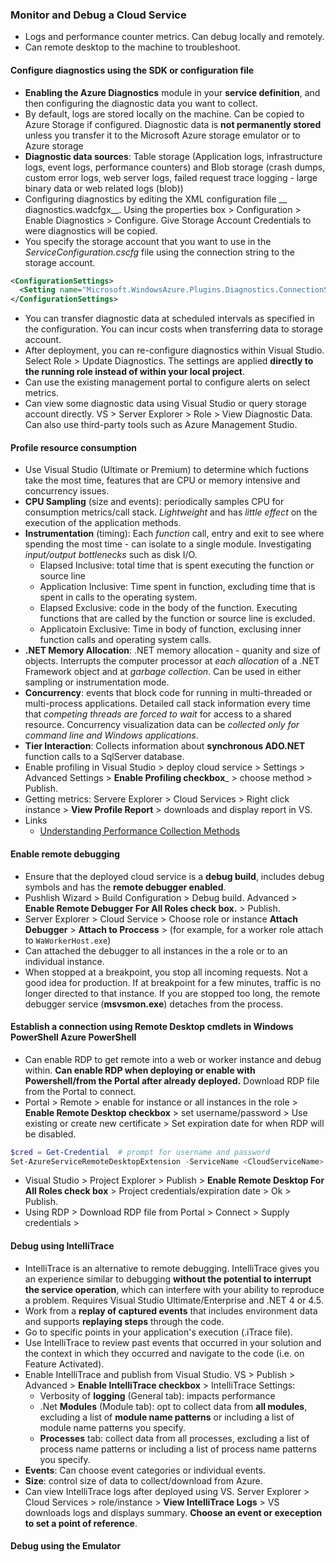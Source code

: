 ### Monitor and Debug a Cloud Service
  * Logs and performance counter metrics. Can debug locally and remotely.
  * Can remote desktop to the machine to troubleshoot.

#### Configure diagnostics using the SDK or configuration file
  * __Enabling the Azure Diagnostics__ module in your __service definition__, and then configuring the diagnostic data you want to collect.
  * By default, logs are stored locally on the machine. Can be copied to Azure Storage if configured. Diagnostic data is __not permanently stored__ unless you transfer it to the Microsoft Azure storage emulator or to Azure storage
  * __Diagnostic data sources__: Table storage (Application logs, infrastructure logs, event logs, performance counters) and Blob storage (crash dumps, custom error logs, web server logs, failed request trace logging - large binary data or web related logs (blob))
  * Configuring diagnostics by editing the XML configuration file __ diagnostics.wadcfgx__. Using the properties box > Configuration > Enable Diagnostics > Configure. Give Storage Account Credentials to were diagnostics will be copied. 
  * You specify the storage account that you want to use in the _ServiceConfiguration.cscfg_ file using the connection string to the storage account.

  ```xml
  <ConfigurationSettings>
    <Setting name="Microsoft.WindowsAzure.Plugins.Diagnostics.ConnectionString" value="UseDevelopmentStorage=true" />
  </ConfigurationSettings>
  ```

  * You can transfer diagnostic data at scheduled intervals as specified in the configuration. You can incur costs when transferring data to storage account.
  * After deployment, you can re-configure diagnostics within Visual Studio. Select Role > Update Diagnostics. The settings are applied __directly to the running role instead of within your local project__.
  * Can use the existing management portal to configure alerts on select metrics.
  * Can view some diagnostic data using Visual Studio or query storage account directly. VS > Server Explorer > Role > View Diagnostic Data. Can also use third-party tools such as Azure Management Studio.

#### Profile resource consumption
  * Use Visual Studio (Ultimate or Premium) to determine which fuctions take the most time, features that are CPU or memory intensive and concurrency issues.
  * __CPU Sampling__ (size and events): periodically samples CPU for consumption metrics/call stack. _Lightweight_ and has _little effect_ on the execution of the application methods.
  * __Instrumentation__ (timing): Each _function_ call, entry and exit to see where spending the most time - can isolate to a single module. Investigating _input/output bottlenecks_ such as disk I/O.
    - Elapsed Inclusive:  total time that is spent executing the function or source line
    - Application Inclusive: Time spent in function, excluding time that is spent in calls to the operating system.
    - Elapsed Exclusive: code in the body of the function. Executing functions that are called by the function or source line is excluded.
    - Applicatoin Exclusive: Time in body of function, exclusing inner function calls and operating system calls.
  * __.NET Memory Allocation__: .NET memory allocation - quanity and size of objects. Interrupts the computer processor at _each allocation_ of a .NET Framework object and at _garbage collection_. Can be used in either sampling or instrumentation mode.
  * __Concurrency__: events that block code for running in multi-threaded or multi-process applications. Detailed call stack information every time that _competing threads are forced to wait_ for access to a shared resource. Concurrency visualization data can be _collected only for command line and Windows applications_.
  * __Tier Interaction__: Collects information about __synchronous ADO.NET__ function calls to a SqlServer database.
  * Enable profiling in Visual Studio > deploy cloud service > Settings > Advanced Settings > __Enable Profiling checkbox___ > choose method > Publish.
  * Getting metrics: Servere Explorer > Cloud Services > Right click instance > __View Profile Report__ > downloads and display report in VS.
  * Links
    - [Understanding Performance Collection Methods](https://msdn.microsoft.com/en-us/library/dd264994.aspx)

#### Enable remote debugging
  * Ensure that the deployed cloud service is a __debug build__, includes debug symbols and has the __remote debugger enabled__.
  * Pushlish Wizard > Build Configuration > Debug build. Advanced > __Enable Remote Debugger For All Roles check box.__ > Publish.
  * Server Explorer > Cloud Service > Choose role or instance __Attach Debugger__ > __Attach to Proccess__ > (for example, for a worker role attach to `WaWorkerHost.exe`)
  * Can attached the debugger to all instances in the a role or to an individual instance.
  * When stopped at a breakpoint, you stop all incoming requests. Not a good idea for production. If at breakpoint for a few minutes, traffic is no longer directed to that instance. If you are stopped too long, the remote debugger service (__msvsmon.exe__) detaches from the process. 

#### Establish a connection using Remote Desktop cmdlets in Windows PowerShell Azure PowerShell
  * Can enable RDP to get remote into a web or worker instance and debug within. __Can enable RDP when deploying or enable with Powershell/from the Portal after already deployed.__ Download RDP file from the Portal to connect.
  * Portal > Remote > enable for instance or all instances in the role > __Enable Remote Desktop checkbox__ > set username/password > Use existing or create new certificate > Set expiration date for when RDP will be disabled.

  ```powershell
  $cred = Get-Credential  # prompt for username and password
  Set-AzureServiceRemoteDesktopExtension -ServiceName <CloudServiceName> -Credential $cred
  ```
  * Visual Studio > Project Explorer > Publish > __Enable Remote Desktop For All Roles check box__ > Project credentials/expiration date > Ok > Publish.
  * Using RDP > Download RDP file from Portal > Connect > Supply credentials > 

#### Debug using IntelliTrace
  * IntelliTrace is an alternative to remote debugging. IntelliTrace gives you an experience similar to debugging __without the potential to interrupt the service operation__, which can interfere with your ability to reproduce a problem. Requires Visual Studio Ultimate/Enterprise and .NET 4 or 4.5.
  * Work from a __replay of captured events__ that includes environment data and supports __replaying steps__ through the code.
  * Go to specific points in your application's execution (.iTrace file).
  * Use IntelliTrace to review past events that occurred in your solution and the context in which they occurred and navigate to the code (i.e. on Feature Activated).
  * Enable IntelliTrace and publish from Visual Studio. VS > Publish > Advanced > __Enable IntelliTrace checkbox__ > IntelliTrace Settings:
    - Verbosity of __logging__ (General tab): impacts performance
    - .Net __Modules__ (Module tab): opt to collect data from __all modules__, excluding a list of __module name patterns__ or including a list of module name patterns you specify.
    - __Processes__ tab: collect data from all processes, excluding a list of process name patterns or including a list of process name patterns you specify.
  * __Events__: Can choose event categories or individual events.
  * __Size__: control size of data to collect/download from Azure.
  * Can view IntelliTrace logs after deployed using VS. Server Explorer > Cloud Services > role/instance > __View IntelliTrace Logs__ > VS downloads logs and displays summary. __Choose an event or exeception to set a point of reference__.

#### Debug using the Emulator